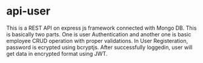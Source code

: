# api-user

This is a REST API on express js framework connected with Mongo DB.
This is basically two parts. One is user Authentication and another one is basic employee CRUD operation with proper validations.
In User Registeration, password is ecrypted using bcryptjs.
After successfully loggedin, user will get data in encrypted format using JWT.
